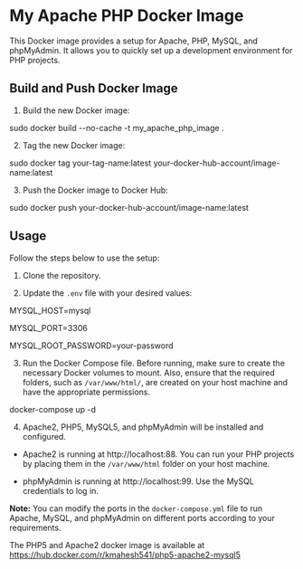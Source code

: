 # My Apache PHP Docker Image

This Docker image provides a setup for Apache, PHP, MySQL, and phpMyAdmin. It allows you to quickly set up a development environment for PHP projects.

## Build and Push Docker Image

1. Build the new Docker image:

sudo docker build --no-cache -t my_apache_php_image .


2. Tag the new Docker image:

sudo docker tag your-tag-name:latest your-docker-hub-account/image-name:latest


3. Push the Docker image to Docker Hub:

sudo docker push your-docker-hub-account/image-name:latest


## Usage

Follow the steps below to use the setup:

1. Clone the repository.

2. Update the `.env` file with your desired values:

MYSQL_HOST=mysql

MYSQL_PORT=3306

MYSQL_ROOT_PASSWORD=your-password


3. Run the Docker Compose file. Before running, make sure to create the necessary Docker volumes to mount. 
Also, ensure that the required folders, such as `/var/www/html/`, are created on your host machine and have the appropriate permissions.

docker-compose up -d

4. Apache2, PHP5, MySQL5, and phpMyAdmin will be installed and configured.

- Apache2 is running at http://localhost:88. You can run your PHP projects by placing them in the `/var/www/html` folder on your host machine.

- phpMyAdmin is running at http://localhost:99. Use the MySQL credentials to log in.

**Note:** You can modify the ports in the `docker-compose.yml` file to run Apache, MySQL, and phpMyAdmin on different ports according to your requirements.

The PHP5 and Apache2 docker image is available at https://hub.docker.com/r/kmahesh541/php5-apache2-mysql5

